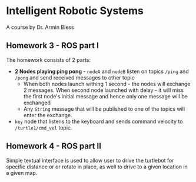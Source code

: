 # Intelligent Robotic Systems
A course by Dr. Armin Biess

## Homework 3 - ROS part I
The homework consists of 2 parts:
* __2 Nodes playing ping pong__ - `nodeA` and `nodeB` listen on topics `/ping` and `/pong` and send received messages to other topic
  * When both nodes launch withing 1 second - the nodes will exchange 2 messages. When second node launched with delay - it will miss the first node's initial message and hence only one message will be exchanged
  * Any `String` message that will be published to one of the topics will enter the exchange.
* `key` node that listens to the keyboard and sends command velocity to `/turtle1/cmd_vel` topic.  



## Homework 4 - ROS part II

Simple textual interface is used to allow user to drive the turtlebot for specific distance  or or rotate in place, as well to drive to a given location in a given map.

